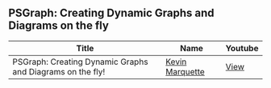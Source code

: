 ## PSGraph: Creating Dynamic Graphs and Diagrams on the fly

Title                                                                   | Name                                                 | Youtube
----------------------------------------------------------------------- | ---------------------------------------------------- | --------------------------------------
PSGraph: Creating Dynamic Graphs and Diagrams on the fly!                         | [Kevin Marquette](https://kevinmarquette.github.io/) | [View](https://www.youtube.com/watch?v=Mmzm31QacDA&)
